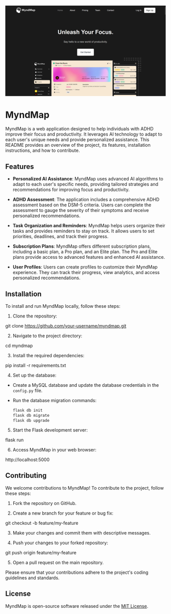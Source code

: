 ![MyndMap Logo](Website/Front%20Page%202.png)

# MyndMap

MyndMap is a web application designed to help individuals with ADHD improve their focus and productivity. It leverages AI technology to adapt to each user's unique needs and provide personalized assistance. This README provides an overview of the project, its features, installation instructions, and how to contribute.

## Features

- **Personalized AI Assistance**: MyndMap uses advanced AI algorithms to adapt to each user's specific needs, providing tailored strategies and recommendations for improving focus and productivity.

- **ADHD Assessment**: The application includes a comprehensive ADHD assessment based on the DSM-5 criteria. Users can complete the assessment to gauge the severity of their symptoms and receive personalized recommendations.

- **Task Organization and Reminders**: MyndMap helps users organize their tasks and provides reminders to stay on track. It allows users to set priorities, deadlines, and track their progress.

- **Subscription Plans**: MyndMap offers different subscription plans, including a basic plan, a Pro plan, and an Elite plan. The Pro and Elite plans provide access to advanced features and enhanced AI assistance.

- **User Profiles**: Users can create profiles to customize their MyndMap experience. They can track their progress, view analytics, and access personalized recommendations.

## Installation

To install and run MyndMap locally, follow these steps:

1. Clone the repository:

git clone https://github.com/your-username/myndmap.git


2. Navigate to the project directory:

cd myndmap


3. Install the required dependencies:

pip install -r requirements.txt


4. Set up the database:

- Create a MySQL database and update the database credentials in the `config.py` file.

- Run the database migration commands:

  ```
  flask db init
  flask db migrate
  flask db upgrade
  ```

5. Start the Flask development server:

flask run


6. Access MyndMap in your web browser:

http://localhost:5000


## Contributing

We welcome contributions to MyndMap! To contribute to the project, follow these steps:

1. Fork the repository on GitHub.

2. Create a new branch for your feature or bug fix:

git checkout -b feature/my-feature


3. Make your changes and commit them with descriptive messages.

4. Push your changes to your forked repository:

git push origin feature/my-feature


5. Open a pull request on the main repository.

Please ensure that your contributions adhere to the project's coding guidelines and standards.

## License

MyndMap is open-source software released under the [MIT License](LICENSE).




